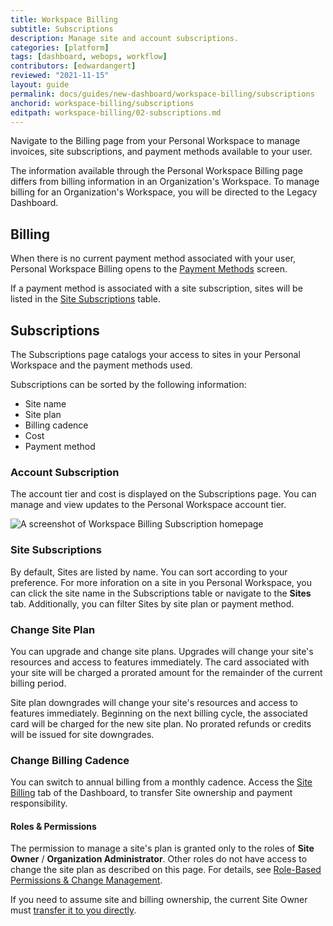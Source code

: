 ```yaml
---
title: Workspace Billing
subtitle: Subscriptions
description: Manage site and account subscriptions.
categories: [platform]
tags: [dashboard, webops, workflow]
contributors: [edwardangert]
reviewed: "2021-11-15"
layout: guide
permalink: docs/guides/new-dashboard/workspace-billing/subscriptions
anchorid: workspace-billing/subscriptions
editpath: workspace-billing/02-subscriptions.md
---
```


Navigate to the Billing page from your Personal Workspace to manage invoices, site subscriptions, and payment methods available to your user.

The information available through the Personal Workspace Billing page differs from billing information in an Organization's Workspace. To manage billing for an Organization's Workspace, you will be directed to the Legacy Dashboard.

## Billing

When there is no current payment method associated with your user, Personal Workspace Billing opens to the [Payment Methods](#payment-methods) screen.

If a payment method is associated with a site subscription, sites will be listed in the [Site Subscriptions](#site-subscriptions) table.


## Subscriptions

The Subscriptions page catalogs your access to sites in your Personal Workspace and the payment methods used.

Subscriptions can be sorted by the following information:

* Site name
* Site plan
* Billing cadence
* Cost
* Payment method

### Account Subscription

The account tier and cost is displayed on the Subscriptions page. You can manage and view updates to the Personal Workspace account tier.

![A screenshot of Workspace Billing Subscription homepage](../../../images/dashboard/new-dashboard/workspace-subscription.png)

### Site Subscriptions

By default, Sites are listed by name. You can sort according to your preference. For more inforation on a site in you Personal Workspace, you can click the site name in the Subscriptions table or navigate to the **Sites** tab. Additionally, you can filter Sites by site plan or payment method.


### Change Site Plan

You can upgrade and change site plans. Upgrades will change your site's resources and access to features immediately. The card associated with your site will be charged a prorated amount for the remainder of the current billing period. 

Site plan downgrades will change your site's resources and access to features immediately. Beginning on the next billing cycle, the associated card will be charged for the new site plan. No prorated refunds or credits will be issued for site downgrades.


### Change Billing Cadence

You can switch to annual billing from a monthly cadence. Access the [Site Billing](/site-billing) tab of the Dashboard, to transfer Site ownership and payment responsibility.


#### Roles & Permissions

The permission to manage a site's plan is granted only to the roles of **Site Owner** / **Organization Administrator**. Other roles do not have access to change the site plan as described on this page. For details, see [Role-Based Permissions & Change Management](/change-management/#site-level-roles-and-permissions).

<Alert title="Note" type="info">

If you need to assume site and billing ownership, the current Site Owner must [transfer it to you directly](/site-billing#transfer-ownership-and-billing-for-this-site).

</Alert>

